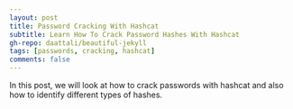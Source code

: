 ```yaml
---
layout: post
title: Password Cracking With Hashcat
subtitle: Learn How To Crack Password Hashes With Hashcat
gh-repo: daattali/beautiful-jekyll
tags: [passwords, cracking, hashcat]
comments: false
---
```


In this post, we will look at how to crack passwords with hashcat and also how to identify different types of hashes.
